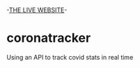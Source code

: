 
-[THE LIVE WEBSITE](https://cvidtracker1.herokuapp.com/)-


# coronatracker

Using an API to track covid stats in real time
